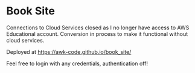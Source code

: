 # Book Site

Connections to Cloud Services closed as I no longer have access to AWS Educational account. Conversion in process to make it functional without cloud services.

Deployed at https://awk-code.github.io/book_site/

Feel free to login with any credentials, authentication off!
